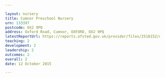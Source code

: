 ```yaml
---

layout: nursery
title: Cumnor Preschool Nursery
urn: 133397
postcode: OX2 9PQ
address: Oxford Road, Cumnor, OXFORD, OX2 9PQ
latestReportUrl: https://reports.ofsted.gov.uk/provider/files/2518152/urn/133397.pdf
teaching: 2
development: 2
leadership: 2
outcomes: 2
overall: 2
date: 12 October 2015

---
```

